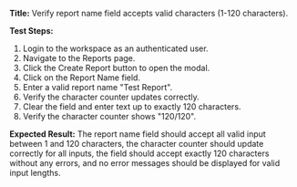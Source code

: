 **Title:** Verify report name field accepts valid characters (1-120 characters).

**Test Steps:**
1. Login to the workspace as an authenticated user.
2. Navigate to the Reports page.
3. Click the Create Report button to open the modal.
4. Click on the Report Name field.
5. Enter a valid report name "Test Report".
6. Verify the character counter updates correctly.
7. Clear the field and enter text up to exactly 120 characters.
8. Verify the character counter shows "120/120".

**Expected Result:**
The report name field should accept all valid input between 1 and 120 characters, the character counter should update correctly for all inputs, the field should accept exactly 120 characters without any errors, and no error messages should be displayed for valid input lengths.